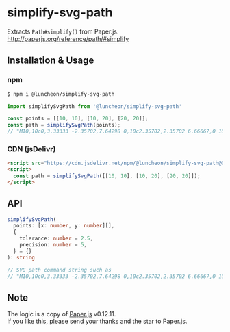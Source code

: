 # simplify-svg-path

Extracts `Path#simplify()` from Paper.js.  
http://paperjs.org/reference/path/#simplify

## Installation & Usage

### npm

```bash
$ npm i @luncheon/simplify-svg-path
```

```javascript
import simplifySvgPath from '@luncheon/simplify-svg-path'

const points = [[10, 10], [10, 20], [20, 20]];
const path = simplifySvgPath(points);
// "M10,10c0,3.33333 -2.35702,7.64298 0,10c2.35702,2.35702 6.66667,0 10,0"
```

### CDN (jsDelivr)

```html
<script src="https://cdn.jsdelivr.net/npm/@luncheon/simplify-svg-path@0.1.0"></script>
<script>
  const path = simplifySvgPath([[10, 10], [10, 20], [20, 20]]);
</script>
```

## API

```typescript
simplifySvgPath(
  points: [x: number, y: number][],
  {
    tolerance: number = 2.5,
    precision: number = 5,
  } = {}
): string

// SVG path command string such as
// "M10,10c0,3.33333 -2.35702,7.64298 0,10c2.35702,2.35702 6.66667,0 10,0"
```

## Note

The logic is a copy of [Paper.js](https://github.com/paperjs/paper.js) v0.12.11.  
If you like this, please send your thanks and the star to Paper.js.
